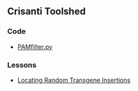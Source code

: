## Crisanti Toolshed

### Code

- [PAMfilter.py](https://github.com/Tycour/crisanti-toolshed/blob/main/docs/code/PAMfilter.py)

### Lessons

- [Locating Random Transgene Insertions](https://github.com/Tycour/crisanti-toolshed/blob/main/docs/lessons/nanopore_data_analysis.ipynb)
